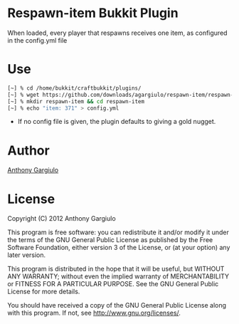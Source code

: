 # Respawn-item Bukkit Plugin

When loaded, every player that respawns receives one item, as configured in the config.yml file

# Use

```sh
[~] % cd /home/bukkit/craftbukkit/plugins/
[~] % wget https://github.com/downloads/agargiulo/respawn-item/respawn-item.jar
[~] % mkdir respawn-item && cd respawn-item
[~] % echo "item: 371" > config.yml
```

* If no config file is given, the plugin defaults to giving a gold nugget.

# Author
[Anthony Gargiulo](github.com/agargiulo)

# License

 Copyright (C) 2012 Anthony Gargiulo
 
 This program is free software: you can redistribute it and/or modify
 it under the terms of the GNU General Public License as published by
 the Free Software Foundation, either version 3 of the License, or
 (at your option) any later version.
 
 This program is distributed in the hope that it will be useful,
 but WITHOUT ANY WARRANTY; without even the implied warranty of
 MERCHANTABILITY or FITNESS FOR A PARTICULAR PURPOSE. See the
 GNU General Public License for more details.
 
 You should have received a copy of the GNU General Public License
 along with this program. If not, see <http://www.gnu.org/licenses/>.
